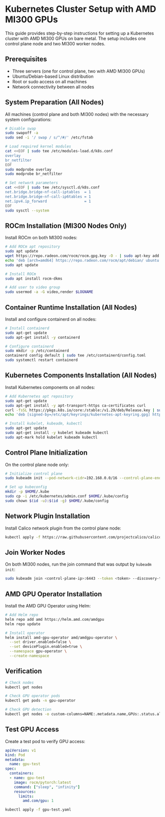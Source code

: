 # Kubernetes Cluster Setup with AMD MI300 GPUs

This guide provides step-by-step instructions for setting up a Kubernetes cluster with AMD MI300 GPUs on bare metal.
The setup includes one control plane node and two MI300 worker nodes.

## Prerequisites

- Three servers (one for control plane, two with AMD MI300 GPUs)
- Ubuntu/Debian-based Linux distribution
- Root or sudo access on all machines
- Network connectivity between all nodes

## System Preparation (All Nodes)

All machines (control plane and both MI300 nodes) with the necessary system configurations:

```bash
# Disable swap
sudo swapoff -a
sudo sed -i '/ swap / s/^/#/' /etc/fstab

# Load required kernel modules
cat <<EOF | sudo tee /etc/modules-load.d/k8s.conf
overlay
br_netfilter
EOF
sudo modprobe overlay
sudo modprobe br_netfilter

# Set network parameters
cat <<EOF | sudo tee /etc/sysctl.d/k8s.conf
net.bridge.bridge-nf-call-iptables  = 1
net.bridge.bridge-nf-call-ip6tables = 1
net.ipv4.ip_forward                 = 1
EOF
sudo sysctl --system
```

## ROCm Installation (MI300 Nodes Only)

Install ROCm on both MI300 nodes:

```bash
# Add ROCm apt repository
sudo apt update
wget https://repo.radeon.com/rocm/rocm.gpg.key -O - | sudo apt-key add -
echo 'deb [arch=amd64] https://repo.radeon.com/rocm/apt/debian/ ubuntu main' | sudo tee /etc/apt/sources.list.d/rocm.list
sudo apt update

# Install ROCm
sudo apt install rocm-dkms

# Add user to video group
sudo usermod -a -G video,render $LOGNAME
```

## Container Runtime Installation (All Nodes)

Install and configure containerd on all nodes:

```bash
# Install containerd
sudo apt-get update
sudo apt-get install -y containerd

# Configure containerd
sudo mkdir -p /etc/containerd
containerd config default | sudo tee /etc/containerd/config.toml
sudo systemctl restart containerd
```

## Kubernetes Components Installation (All Nodes)

Install Kubernetes components on all nodes:

```bash
# Add Kubernetes apt repository
sudo apt-get update
sudo apt-get install -y apt-transport-https ca-certificates curl
curl -fsSL https://pkgs.k8s.io/core:/stable:/v1.29/deb/Release.key | sudo gpg --dearmor -o /etc/apt/keyrings/kubernetes-apt-keyring.gpg
echo 'deb [signed-by=/etc/apt/keyrings/kubernetes-apt-keyring.gpg] https://pkgs.k8s.io/core:/stable:/v1.29/deb/ /' | sudo tee /etc/apt/sources.list.d/kubernetes.list

# Install kubelet, kubeadm, kubectl
sudo apt-get update
sudo apt-get install -y kubelet kubeadm kubectl
sudo apt-mark hold kubelet kubeadm kubectl
```

## Control Plane Initialization

On the control plane node only:

```bash
# Initialize control plane
sudo kubeadm init --pod-network-cidr=192.168.0.0/16 --control-plane-endpoint="<control-plane-ip>"

# Set up kubeconfig
mkdir -p $HOME/.kube
sudo cp -i /etc/kubernetes/admin.conf $HOME/.kube/config
sudo chown $(id -u):$(id -g) $HOME/.kube/config
```

## Network Plugin Installation

Install Calico network plugin from the control plane node:

```bash
kubectl apply -f https://raw.githubusercontent.com/projectcalico/calico/v3.27.0/manifests/calico.yaml
```

## Join Worker Nodes

On both MI300 nodes, run the join command that was output by `kubeadm init`:

```bash
sudo kubeadm join <control-plane-ip>:6443 --token <token> --discovery-token-ca-cert-hash <hash>
```

## AMD GPU Operator Installation

Install the AMD GPU Operator using Helm:

```bash
# Add Helm repo
helm repo add amd https://helm.amd.com/amdgpu
helm repo update

# Install operator
helm install amd-gpu-operator amd/amdgpu-operator \
  --set driver.enabled=false \
  --set devicePlugin.enabled=true \
  --namespace gpu-operator \
  --create-namespace
```

## Verification

```bash
# Check nodes
kubectl get nodes

# Check GPU operator pods
kubectl get pods -n gpu-operator

# Check GPU detection
kubectl get nodes -o custom-columns=NAME:.metadata.name,GPUs:.status.allocatable.amd\.com/gpu
```

## Test GPU Access

Create a test pod to verify GPU access:

```yaml
apiVersion: v1
kind: Pod
metadata:
  name: gpu-test
spec:
  containers:
  - name: gpu-test
    image: rocm/pytorch:latest
    command: ["sleep", "infinity"]
    resources:
      limits:
        amd.com/gpu: 1
```

```bash
kubectl apply -f gpu-test.yaml
```
